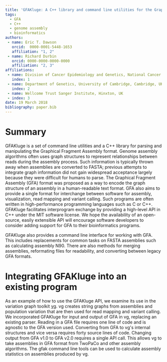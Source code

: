```yaml
---
title: 'GFAKluge: A C++ library and command line utilities for the Graphical Fragment Assembly formats.'
tags:
  - GFA
  - C++
  - genome assembly
  - bioinformatics
authors:
 - name: Eric T. Dawson
   orcid:  0000-0001-5448-1653
   affiliation: "1, 2"
 - name: Richard Durbin
   orcid: 0000-0000-0000-0000
   affiliation: "2, 3"
affiliations:
 - name: Division of Cancer Epidemiology and Genetics, National Cancer Institute, Rockville, MD, USA
   index: 1
 - name: Department of Genetics, University of Cambridge, Cambridge, UK
   index: 2
 - name: Wellcome Trust Sanger Institute, Hinxton, UK
 - index: 3
date: 19 March 2018
bibliography: paper.bib
---
```


# Summary
GFAKluge is a set of command line utilities and a C++ library for parsing and
manipulating the Graphical Fragment Assembly format. 
Genome assembly algorithms often uses graph structures
to represent relationships between reads during the assembly process. Such information
is typically thrown away when assemblies are converted to FASTA; previous attempts to integrate 
graph information did not gain widespread acceptance largely because
they were difficult for humans to parse. The Graphical Fragment Assembly
(GFA) format was proposed as a way to encode the graph structure of an assembly in a human-readable
text format. 
GFA also aims to provide a single format for interchange between software for assembly,
visualization, read mapping and variant calling. Such programs are often written in high-performance
programming languages such as C or C++. GFAKluge facilitates interprogram exchange by providing
a high-level API in C++ under the MIT software license. We hope the availability of an open-source,
easily extensible API will encourage software developers to consider adding support for GFA to their
bioinformatics programs.

GFAKluge also provides a command line interface for working with GFA. This includes replacements for
common tasks on FASTA assemblies such as calculating assembly N90. There are also methods for merging
assemblies, reformating files for readability, and converting between legacy GFA formats.

# Integrating GFAKluge into an existing program
As an example of how to use the GFAKluge API, we examine its use in the variation graph toolkit [vg](https://github.com/vgteam/vg).
vg creates string graphs from assemblies and population variation that are then used for read mapping and variant calling. We incorporated
GFAKluge for input and output of GFA in vg, replacing an existing parser. Reading in a GFA file requires one line of code and is agnostic to
the GFA version used. Converting from GFA to vg's internal structures and vice versa requires forty source lines of code. Changing output from
GFA v1.0 to GFA v2.0 requires a single API call. This allows vg to take assemblies in GFA format from TwoPaCo and other assembly algorithms.
The gfak command line tools can be used to calculate assembly statistics on assemblies produced by vg.